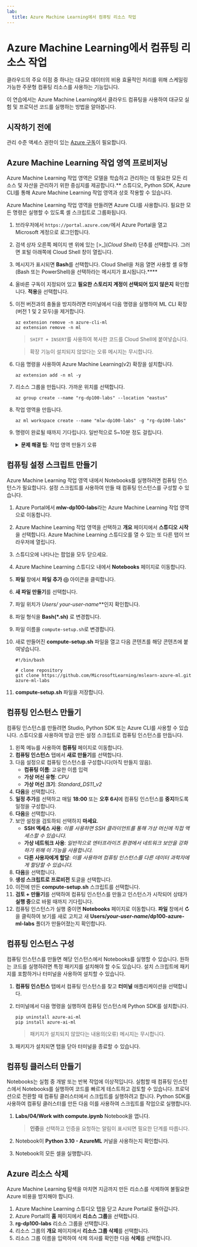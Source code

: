 ```yaml
---
lab:
  title: Azure Machine Learning에서 컴퓨팅 리소스 작업
---
```


# Azure Machine Learning에서 컴퓨팅 리소스 작업

클라우드의 주요 이점 중 하나는 대규모 데이터의 비용 효율적인 처리를 위해 스케일링 가능한 주문형 컴퓨팅 리소스를 사용하는 기능입니다.

이 연습에서는 Azure Machine Learning에서 클라우드 컴퓨팅을 사용하여 대규모 실험 및 프로덕션 코드를 실행하는 방법을 알아봅니다.

## 시작하기 전에

관리 수준 액세스 권한이 있는 [Azure 구독](https://azure.microsoft.com/free?azure-portal=true)이 필요합니다.

## Azure Machine Learning 작업 영역 프로비저닝

Azure Machine Learning 작업 영역은 모델을 학습하고 관리하는 데 필요한 모든 리소스 및 자산을 관리하기 위한 중심지를 제공합니다.** 스튜디오, Python SDK, Azure CLI를 통해 Azure Machine Learning 작업 영역과 상호 작용할 수 있습니다.

Azure Machine Learning 작업 영역을 만들려면 Azure CLI를 사용합니다. 필요한 모든 명령은 실행할 수 있도록 셸 스크립트로 그룹화됩니다.

1. 브라우저에서 `https://portal.azure.com/`에서 Azure Portal을 열고 Microsoft 계정으로 로그인합니다.
1. 검색 상자 오른쪽 페이지 맨 위에 있는 \[>_](*Cloud Shell*) 단추를 선택합니다. 그러면 포털 아래쪽에 Cloud Shell 창이 열립니다.
1. 메시지가 표시되면 **Bash**를 선택합니다. Cloud Shell을 처음 열면 사용할 셸 유형(Bash 또는 PowerShell)을 선택하라는 메시지가 표시됩니다.****
1. 올바른 구독이 지정되어 있고 **필요한 스토리지 계정이 선택되어 있지 않은지** 확인합니다. **적용**을 선택합니다.
1. 이전 버전과의 충돌을 방지하려면 터미널에서 다음 명령을 실행하여 ML CLI 확장(버전 1 및 2 모두)을 제거합니다.

    ```azurecli
    az extension remove -n azure-cli-ml
    az extension remove -n ml
    ```

    > `SHIFT + INSERT`를 사용하여 복사한 코드를 Cloud Shell에 붙여넣습니다.

    > 확장 기능이 설치되지 않았다는 오류 메시지는 무시합니다.

1. 다음 명령을 사용하여 Azure Machine Learning(v2) 확장을 설치합니다.
    
    ```azurecli
    az extension add -n ml -y
    ```

1. 리소스 그룹을 만듭니다. 가까운 위치를 선택합니다.

    ```azurecli
    az group create --name "rg-dp100-labs" --location "eastus"
    ```

1. 작업 영역을 만듭니다.

    ```azurecli
    az ml workspace create --name "mlw-dp100-labs" -g "rg-dp100-labs"
    ```

1. 명령이 완료될 때까지 기다립니다. 일반적으로 5~10분 정도 걸립니다.

    <details>  
    <summary><b>문제 해결 팁</b>: 작업 영역 만들기 오류</summary><br>
    <p>CLI를 통해 작업 영역을 만들 때 오류가 발생하는 경우 리소스를 수동으로 프로비전해야 합니다.</p>
    <ol>
        <li>Azure Portal 홈페이지에서 <b>+리소스 만들기</b>를 선택합니다.</li>
        <li><i>기계 학습</i>을 검색한 다음 <b>Azure Machine Learning</b>을 선택합니다. <b>만들기</b>를 실행합니다.</li>
        <li>다음 설정을 사용하여 새 Azure Machine Learning 리소스를 만듭니다. <ul>
                <li><b>구독</b>: ‘Azure 구독’</li>
                <li><b>리소스 그룹</b>: rg-dp100-labs</li>
                <li><b>작업 영역 이름</b>: mlw-dp100-labs</li>
                <li><b>지역</b>: ‘지리적으로 가장 가까운 지역 선택’<i></i></li>
                <li><b>스토리지 계정</b>: <i>‘작업 영역에 대해 만들 새로운 기본 스토리지 계정’</i></li>
                <li><b>키 자격 증명 모음</b>: ‘작업 영역에 대해 만들 새로운 기본 키 자격 증명 모음’</li>
                <li><b>Application insights</b>: ‘작업 영역에 대해 만들 새로운 기본 Application Insights 리소스’</li>
                <li><b>컨테이너 레지스트리</b>: 없음(‘처음으로 컨테이너에 모델을 배포할 때 자동으로 만들어짐’)</li>
            </ul>
        <li><b>검토 + 만들기</b>를 선택하고 작업 영역과 관련 리소스가 생성될 때까지 기다립니다(일반적으로 5분 정도 소요됨).</li>
    </ol>
    </details>

## 컴퓨팅 설정 스크립트 만들기

Azure Machine Learning 작업 영역 내에서 Notebooks를 실행하려면 컴퓨팅 인스턴스가 필요합니다. 설정 스크립트를 사용하여 만들 때 컴퓨팅 인스턴스를 구성할 수 있습니다.

1. Azure Portal에서 **mlw-dp100-labs**라는 Azure Machine Learning 작업 영역으로 이동합니다.
1. Azure Machine Learning 작업 영역을 선택하고 **개요** 페이지에서 **스튜디오 시작**을 선택합니다. Azure Machine Learning 스튜디오를 열 수 있는 또 다른 탭이 브라우저에 열립니다.
1. 스튜디오에 나타나는 팝업을 모두 닫으세요.
1. Azure Machine Learning 스튜디오 내에서 **Notebooks** 페이지로 이동합니다.
1. **파일** 창에서 **파일 추가** &#10753; 아이콘을 클릭합니다.
1. **새 파일 만들기**를 선택합니다.
1. 파일 위치가 **Users/* your-user-name***인지 확인합니다.
1. 파일 형식을 **Bash(*.sh)** 로 변경합니다.
1. 파일 이름을 `compute-setup.sh`로 변경합니다.
1. 새로 만들어진 **compute-setup.sh** 파일을 열고 다음 콘텐츠를 해당 콘텐츠에 붙여넣습니다.

    ```azurecli
    #!/bin/bash

    # clone repository
    git clone https://github.com/MicrosoftLearning/mslearn-azure-ml.git azure-ml-labs
    ```

1. **compute-setup.sh** 파일을 저장합니다.

## 컴퓨팅 인스턴스 만들기

컴퓨팅 인스턴스를 만들려면 Studio, Python SDK 또는 Azure CLI를 사용할 수 있습니다. 스튜디오를 사용하여 방금 만든 설정 스크립트로 컴퓨팅 인스턴스를 만듭니다.

1. 왼쪽 메뉴를 사용하여 **컴퓨팅** 페이지로 이동합니다.
1. **컴퓨팅 인스턴스** 탭에서 **새로 만들기**를 선택합니다.
1. 다음 설정으로 컴퓨팅 인스턴스를 구성합니다(아직 만들지 않음). 
    - **컴퓨팅 이름**: 고유한 이름 입력
    - **가상 머신 유형**: *CPU*
    - **가상 머신 크기**: *Standard_DS11_v2*
1. **다음**을 선택합니다.
1. **일정 추가**를 선택하고 매일 **18:00** 또는 **오후 6시**에 컴퓨팅 인스턴스를 **중지**하도록 일정을 구성합니다.
1. **다음**을 선택합니다.
1. 보안 설정을 검토하되 선택하지 **마세요**.
    - **SSH 액세스 사용**: *이를 사용하면 SSH 클라이언트를 통해 가상 머신에 직접 액세스할 수 있습니다.*
    - **가상 네트워크 사용**: *일반적으로 엔터프라이즈 환경에서 네트워크 보안을 강화하기 위해 이 기능을 사용합니다.*
    - **다른 사용자에게 할당**: *이를 사용하여 컴퓨팅 인스턴스를 다른 데이터 과학자에게 할당할 수 있습니다.*
1. **다음**을 선택합니다.
1. **생성 스크립트로 프로비전** 토글을 선택합니다.
1. 이전에 만든 **compute-setup.sh** 스크립트를 선택합니다.
1. **검토 + 만들기**를 선택하여 컴퓨팅 인스턴스를 만들고 인스턴스가 시작되어 상태가 **실행 중**으로 바뀔 때까지 기다립니다.
1. 컴퓨팅 인스턴스가 실행 중이면 **Notebooks** 페이지로 이동합니다. **파일** 창에서 **&#8635;** 을 클릭하여 보기를 새로 고치고 새 **Users/*your-user-name*/dp100-azure-ml-labs** 폴더가 만들어졌는지 확인합니다.

## 컴퓨팅 인스턴스 구성

컴퓨팅 인스턴스를 만들면 해당 인스턴스에서 Notebooks를 실행할 수 있습니다. 원하는 코드를 실행하려면 특정 패키지를 설치해야 할 수도 있습니다. 설치 스크립트에 패키지를 포함하거나 터미널을 사용하여 설치할 수 있습니다.

1. **컴퓨팅 인스턴스** 탭에서 컴퓨팅 인스턴스를 찾고 **터미널** 애플리케이션을 선택합니다.
1. 터미널에서 다음 명령을 실행하여 컴퓨팅 인스턴스에 Python SDK를 설치합니다.

    ```
    pip uninstall azure-ai-ml
    pip install azure-ai-ml
    ```

    > 패키지가 설치되지 않았다는 내용의(오류) 메시지는 무시합니다.

1. 패키지가 설치되면 탭을 닫아 터미널을 종료할 수 있습니다.

## 컴퓨팅 클러스터 만들기

Notebooks는 실험 중 개발 또는 반복 작업에 이상적입니다. 실험할 때 컴퓨팅 인스턴스에서 Notebooks를 실행하여 코드를 빠르게 테스트하고 검토할 수 있습니다. 프로덕션으로 전환할 때 컴퓨팅 클러스터에서 스크립트를 실행하려고 합니다. Python SDK를 사용하여 컴퓨팅 클러스터를 만든 다음 이를 사용하여 스크립트를 작업으로 실행합니다.

1. **Labs/04/Work with compute.ipynb** Notebook을 엽니다.

    > **인증**을 선택하고 인증을 요청하는 알림이 표시되면 필요한 단계를 따릅니다.

1. Notebook이 **Python 3.10 - AzureML** 커널을 사용하는지 확인합니다.
1. Notebook의 모든 셀을 실행합니다.

## Azure 리소스 삭제

Azure Machine Learning 탐색을 마치면 지금까지 만든 리소스를 삭제하여 불필요한 Azure 비용을 방지해야 합니다.

1. Azure Machine Learning 스튜디오 탭을 닫고 Azure Portal로 돌아갑니다.
1. Azure Portal의 **홈** 페이지에서 **리소스 그룹**을 선택합니다.
1. **rg-dp100-labs** 리소스 그룹을 선택합니다.
1. 리소스 그룹의 **개요** 페이지에서 **리소스 그룹 삭제**를 선택합니다.
1. 리소스 그룹 이름을 입력하여 삭제 의사를 확인한 다음 **삭제**를 선택합니다.
